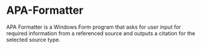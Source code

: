 # APA-Formatter

APA Formatter is a Windows Form program that asks for user input for required information from a referenced source and outputs a citation for the selected source type.
